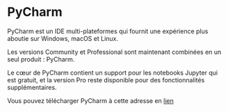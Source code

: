 # PyCharm

PyCharm est un IDE multi-plateformes qui fournit une expérience plus aboutie sur Windows, macOS et Linux.

Les versions Community et Professional sont maintenant combinées en un seul produit : PyCharm.

Le cœur de PyCharm contient un support pour les notebooks Jupyter qui est gratuit, et la version Pro reste disponible pour des fonctionnalités supplémentaires.

Vous pouvez télécharger PyCharm à cette adresse en [lien](https://www.jetbrains.com/fr-fr/pycharm/download/?section=windows)
